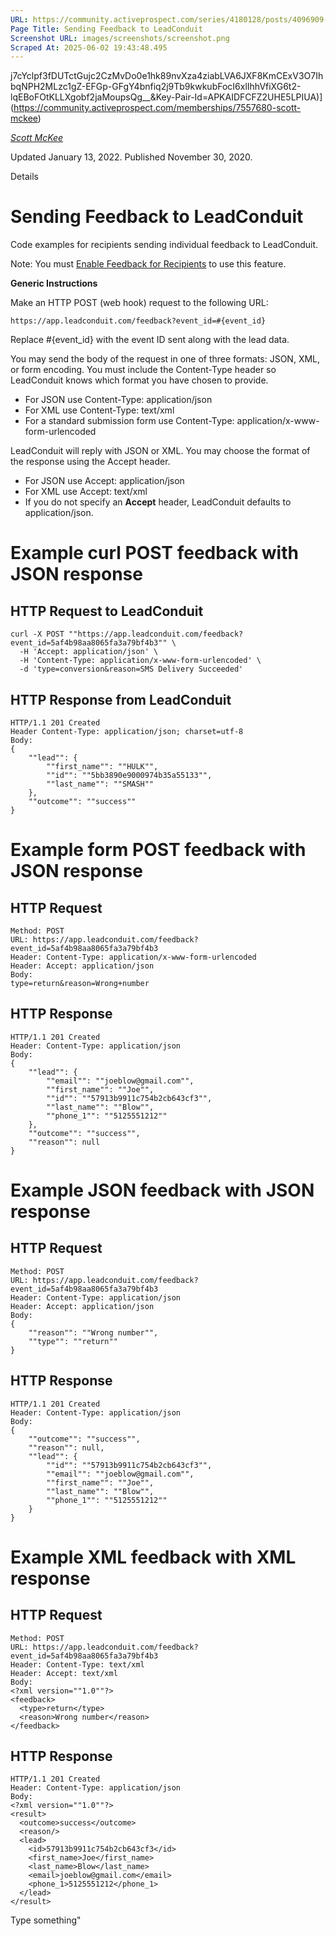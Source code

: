 ```yaml
---
URL: https://community.activeprospect.com/series/4180128/posts/4096909-sending-feedback-to-leadconduit
Page Title: Sending Feedback to LeadConduit
Screenshot URL: images/screenshots/screenshot.png
Scraped At: 2025-06-02 19:43:48.495
---
```

j7cYclpf3fDUTctGujc2CzMvDo0e1hk89nvXza4ziabLVA6JXF8KmCExV3O7IhbqNPH2MLzc1gZ-EFGp-GFgY4bnfiq2j9Tb9kwkubFocI6xlIhhVfiXG6t2-lqEBoFOtKLLXgobf2jaMoupsQg__&Key-Pair-Id=APKAIDFCFZ2UHE5LPIUA)](https://community.activeprospect.com/memberships/7557680-scott-mckee)

[_Scott McKee_](https://community.activeprospect.com/memberships/7557680-scott-mckee)

Updated January 13, 2022. Published November 30, 2020.

Details

# Sending Feedback to LeadConduit

Code examples for recipients sending individual feedback to LeadConduit.

Note: You must [Enable Feedback for Recipients](https://community.activeprospect.com/posts/4096395-enabling-a-recipient-to-send-feedback-to-leadconduit) to use this feature.

**Generic Instructions**

Make an HTTP POST (web hook) request to the following URL:

```
https://app.leadconduit.com/feedback?event_id=#{event_id}
```

Replace #{event\_id} with the event ID sent along with the lead data.

You may send the body of the request in one of three formats: JSON, XML, or form encoding. You must include the Content-Type header so LeadConduit knows which format you have chosen to provide.

- For JSON use Content-Type: application/json
- For XML use Content-Type: text/xml
- For a standard submission form use Content-Type: application/x-www-form-urlencoded

LeadConduit will reply with JSON or XML. You may choose the format of the response using the Accept header.

- For JSON use Accept: application/json
- For XML use Accept: text/xml
- If you do not specify an **Accept** header, LeadConduit defaults to application/json.

# Example curl POST feedback with JSON response

## HTTP Request to LeadConduit

```
curl -X POST ""https://app.leadconduit.com/feedback?event_id=5af4b98aa8065fa3a79bf4b3"" \
  -H 'Accept: application/json' \
  -H 'Content-Type: application/x-www-form-urlencoded' \
  -d 'type=conversion&reason=SMS Delivery Succeeded'
```

## HTTP Response from LeadConduit

```
HTTP/1.1 201 Created
Header Content-Type: application/json; charset=utf-8
Body:
{
    ""lead"": {
        ""first_name"": ""HULK"",
        ""id"": ""5bb3890e9000974b35a55133"",
        ""last_name"": ""SMASH""
    },
    ""outcome"": ""success""
}
```

# Example form POST feedback with JSON response

## HTTP Request

```
Method: POST
URL: https://app.leadconduit.com/feedback?event_id=5af4b98aa8065fa3a79bf4b3
Header: Content-Type: application/x-www-form-urlencoded
Header: Accept: application/json
Body:
type=return&reason=Wrong+number
```

## HTTP Response

```
HTTP/1.1 201 Created
Header: Content-Type: application/json
Body:
{
    ""lead"": {
        ""email"": ""joeblow@gmail.com"",
        ""first_name"": ""Joe"",
        ""id"": ""57913b9911c754b2cb643cf3"",
        ""last_name"": ""Blow"",
        ""phone_1"": ""5125551212""
    },
    ""outcome"": ""success"",
    ""reason"": null
}
```

# Example JSON feedback with JSON response

## HTTP Request

```
Method: POST
URL: https://app.leadconduit.com/feedback?event_id=5af4b98aa8065fa3a79bf4b3
Header: Content-Type: application/json
Header: Accept: application/json
Body:
{
    ""reason"": ""Wrong number"",
    ""type"": ""return""
}
```

## HTTP Response

```
HTTP/1.1 201 Created
Header: Content-Type: application/json
Body:
{
    ""outcome"": ""success"",
    ""reason"": null,
    ""lead"": {
        ""id"": ""57913b9911c754b2cb643cf3"",
        ""email"": ""joeblow@gmail.com"",
        ""first_name"": ""Joe"",
        ""last_name"": ""Blow"",
        ""phone_1"": ""5125551212""
    }
}
```

# Example XML feedback with XML response

## HTTP Request

```
Method: POST
URL: https://app.leadconduit.com/feedback?event_id=5af4b98aa8065fa3a79bf4b3
Header: Content-Type: text/xml
Header: Accept: text/xml
Body:
<?xml version=""1.0""?>
<feedback>
  <type>return</type>
  <reason>Wrong number</reason>
</feedback>
```

## HTTP Response

```
HTTP/1.1 201 Created
Header: Content-Type: application/json
Body:
<?xml version=""1.0""?>
<result>
  <outcome>success</outcome>
  <reason/>
  <lead>
    <id>57913b9911c754b2cb643cf3</id>
    <first_name>Joe</first_name>
    <last_name>Blow</last_name>
    <email>joeblow@gmail.com</email>
    <phone_1>5125551212</phone_1>
  </lead>
</result>

```

Type something"
